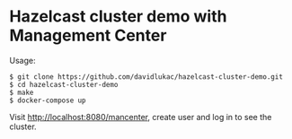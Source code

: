 # Hazelcast cluster demo with Management Center

Usage:

```
$ git clone https://github.com/davidlukac/hazelcast-cluster-demo.git
$ cd hazelcast-cluster-demo
$ make
$ docker-compose up
```

Visit [http://localhost:8080/mancenter](http://localhost:8080/mancenter), create user
and log in to see the cluster.
